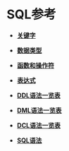 # SQL参考<a name="ZH-CN_TOPIC_0242370407"></a>

-   **[关键字](dolphin-关键字.md)**  

-   **[数据类型](dolphin-数据类型.md)**  

-   **[函数和操作符](dolphin-函数和操作符.md)**  

-   **[表达式](dolphin-表达式.md)**  

-   **[DDL语法一览表](dolphin-DDL语法一览表.md)**  

-   **[DML语法一览表](dolphin-DML语法一览表.md)**  

-   **[DCL语法一览表](dolphin-DCL语法一览表.md)**  

-   **[SQL语法](dolphin-SQL语法.md)**  



